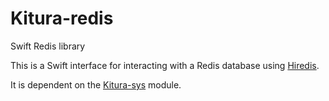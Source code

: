 # Kitura-redis
Swift Redis library

This is a Swift interface for interacting with a Redis database using [Hiredis](https://github.com/redis/hiredis).

It is dependent on the [Kitura-sys](https://github.com/IBM-Swift/Kitura-sys) module.
